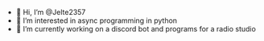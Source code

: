 - 👋 Hi, I’m @Jelte2357
- 👀 I’m interested in async programming in python
- 🌱 I’m currently working on a discord bot and programs for a radio studio

<!---
Jelte2357/Jelte2357 is a ✨ special ✨ repository because its `README.md` (this file) appears on your GitHub profile.
You can click the Preview link to take a look at your changes. k cool
--->
